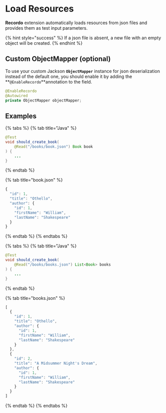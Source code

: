 # Load Resources

**Recordo** extension automatically loads resources from json files and provides them as test input parameters.

{% hint style="success" %}
If a json file is absent, a new file with an empty object will be created.
{% endhint %}

## Custom ObjectMapper \(optional\)

To use your custom Jackson **`ObjectMapper`** instance for json deserialization instead of the default one, you should enable it by adding the **`@EnableRecordo`**annotation to the field. 

```java
@EnableRecordo
@Autowired
private ObjectMapper objectMapper;
```

## Examples

{% tabs %}
{% tab title="Java" %}
```java
@Test
void should_create_book(
    @Read("/books/book.json") Book book
) {
    ...
}
```
{% endtab %}

{% tab title="book.json" %}
```javascript
{
  "id": 1,
  "title": "Othello",
  "author": {
    "id": 1,
    "firstName": "William",
    "lastName": "Shakespeare"
  }
}
```
{% endtab %}
{% endtabs %}

{% tabs %}
{% tab title="Java" %}
```java
@Test
void should_create_book(
    @Read("/books/books.json") List<Book> books
) {
    ...
}
```
{% endtab %}

{% tab title="books.json" %}
```javascript
[
  {
    "id": 1,
    "title": "Othello",
    "author": {
      "id": 1,
      "firstName": "William",
      "lastName": "Shakespeare"
    }
  },
  {
    "id": 2,
    "title": "A Midsummer Night's Dream",
    "author": {
      "id": 1,
      "firstName": "William",
      "lastName": "Shakespeare"
    }
  }
]
```
{% endtab %}
{% endtabs %}

